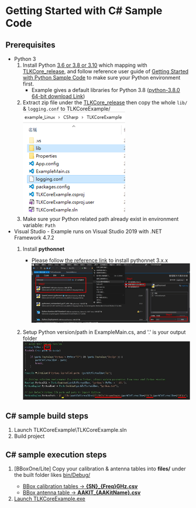 # Getting Started with C# Sample Code

## Prerequisites

* Python 3
    1. Install Python <u>3.6 or 3.8 or 3.10</u> which mapping with [TLKCore_release](https://github.com/tmytek/bbox-api/tree/master/example_Linux/TLKCore_release), and follow reference user guide of [Getting Started with Python Sample Code](https://github.com/tmytek/bbox-api/tree/master/example_Linux/Python/README.md) to make sure your Python environment first.
        * Example gives a default libraries for Python 3.8 ([python-3.8.0 64-bit download Link](https://www.python.org/downloads/release/python-380/))
    2. Extract zip file under the [TLKCore_release](https://github.com/tmytek/bbox-api/tree/master/example_Linux/TLKCore_release) then copy the whole `lib/` & `logging.conf` to TLKCoreExample/
        ![](../../images/CS_Lib_copy.png)
    3. Make sure your Python related path already exist in environment variable: `Path`
* Visual Studio - Example runs on Visual Studio 2019 with .NET Framework 4.7.2
    1. Install **pythonnet**
        * Please follow [the reference link](https://learn.microsoft.com/en-us/nuget/consume-packages/install-use-packages-visual-studio) to install pythonnet 3.x.x
        ![](../../images/CS_Install_Python_Runtime.png)

    2. Setup Python version/path in ExampleMain.cs, and '.' is your output folder
        ![](../../images/CS_Python_Path_Setup.png)

## C# sample build steps

1. Launch TLKCoreExample\TLKCoreExample.sln
2. Build project

## C# sample execution steps

1. [BBoxOne/Lite] Copy your calibration & antenna tables into **files/** under the built folder likes <u>bin/Debug/<u>
    * BBox calibration tables -> **{SN}_{Freq}GHz.csv**
    * BBox antenna table -> **AAKIT_{AAKitName}.csv**
2. Launch TLKCoreExample.exe
